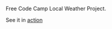 Free Code Camp Local Weather Project.

See it in [action](https://j-klassen.github.io/fcc-local-weather/)